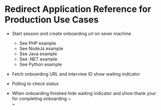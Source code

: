 # Redirect Application Reference for Production Use Cases

* Start session and create onboarding url on sever machine
    * See PHP example
    * See NodeJs example
    * See Java example
    * See .NET example
    * See Python example

* Fetch onboarding URL and interview ID show waiting indicator
* Polling to check status
* When onboarding finished hide waiting indicator and show thank your for completing onboarding
~                                                                                                                                                                                                                                                     
~                                                                
